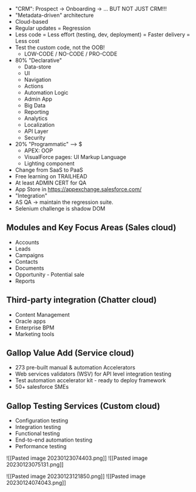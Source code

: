 + "CRM": Prospect -> Onboarding -> ... BUT NOT JUST CRM!!!
+ "Metadata-driven" architecture
+ Cloud-based
+ Regular updates = Regression
+ Less code = Less effort (testing, dev, deployment) = Faster delivery = Less cost
+ Test the custom code, not the OOB!
	+ LOW-CODE / NO-CODE / PRO-CODE
+ 80% "Declarative"
	+ Data-store
	+ UI
	+ Navigation
	+ Actions
	+ Automation Logic
	+ Admin App
	+ Big Data
	+ Reporting
	+ Analytics
	+ Localization
	+ API Layer
	+ Security
+ 20% "Programmatic" --> $
	+ APEX: OOP
	+ VisualForce pages: UI Markup Language
	+ Lighting component
+ Change from SaaS to PaaS
+ Free learning on TRAILHEAD
+ At least ADMIN CERT for QA
+ App Store in https://appexchange.salesforce.com/
+ "Integration"
+ AS QA -> maintain the regression suite.
+ Selenium challenge is shadow DOM

## Modules and Key Focus Areas (Sales cloud)
+ Accounts
+ Leads
+ Campaigns
+ Contacts
+ Documents
+ Opportunity - Potential sale
+ Reports

## Third-party integration (Chatter cloud)
+ Content Management
+ Oracle apps
+ Enterprise BPM
+ Marketing tools

## Gallop Value Add (Service cloud)
+ 273 pre-built manual & automation Accelerators
+ Web services validators (WSV) for API level integration testing
+ Test automation accelerator kit - ready to deploy framework
+ 50+ salesforce SMEs

## Gallop Testing Services (Custom cloud)
+ Configuration testing
+ Integration testing
+ Functional testing
+ End-to-end automation testing
+ Performance testing

![[Pasted image 20230123074403.png]]
![[Pasted image 20230123075131.png]]

![[Pasted image 20230123121850.png]]
![[Pasted image 20230124074043.png]]